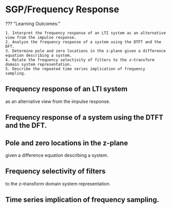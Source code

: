 # SGP/Frequency Response

??? "Learning Outcomes:"

    1. Interpret the frequency response of an LTI system as an alternative view from the impulse response.
    2. Analyze the frequency response of a system using the DTFT and the DFT.
    3. Determine pole and zero locations in the z-plane given a difference equation describing a system.
    4. Relate the frequency selectivity of filters to the z–transform domain system representation.
    5. Describe the repeated time series implication of frequency sampling.

## Frequency response of an LTI system 

as an alternative view from the impulse response.

## Frequency response of a system using the DTFT and the DFT.

## Pole and zero locations in the z-plane 

given a difference equation describing a system.

## Frequency selectivity of filters 

to the z–transform domain system representation.

## Time series implication of frequency sampling.